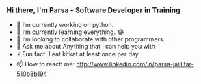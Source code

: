 ### Hi there, I'm Parsa - Software Developer in Training

- 🔭 I’m currently working on python.
- 🌱 I’m currently learning everything. :joy:
- 👯 I’m looking to collaborate with other programmers.
- 💬 Ask me about Anything that I can help you with
- ⚡ Fun fact: I eat kitkat at least once per day.
- 📫 How to reach me: http://www.linkedin.com/in/parsa-jalilifar-510b8b194
